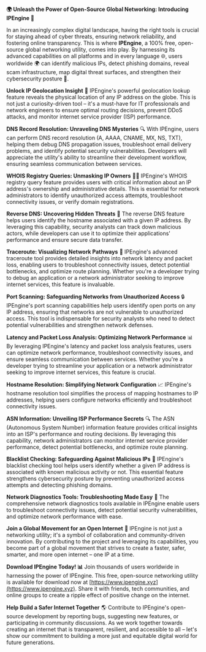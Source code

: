 **🌍 Unleash the Power of Open-Source Global Networking: Introducing IPEngine 🚀**

In an increasingly complex digital landscape, having the right tools is crucial for staying ahead of cyber threats, ensuring network reliability, and fostering online transparency. This is where **IPEngine**, a 100% free, open-source global networking utility, comes into play. By harnessing its advanced capabilities on all platforms and in every language 🌐, users worldwide 🌍 can identify malicious IPs, detect phishing domains, reveal scam infrastructure, map digital threat surfaces, and strengthen their cybersecurity posture 🔐.

**Unlock IP Geolocation Insight** 📍
IPEngine's powerful geolocation lookup feature reveals the physical location of any IP address on the globe. This is not just a curiosity-driven tool – it's a must-have for IT professionals and network engineers to ensure optimal routing decisions, prevent DDoS attacks, and monitor internet service provider (ISP) performance.

**DNS Record Resolution: Unraveling DNS Mysteries** 🔍
With IPEngine, users can perform DNS record resolution (A, AAAA, CNAME, MX, NS, TXT), helping them debug DNS propagation issues, troubleshoot email delivery problems, and identify potential security vulnerabilities. Developers will appreciate the utility's ability to streamline their development workflow, ensuring seamless communication between services.

**WHOIS Registry Queries: Unmasking IP Owners** 🕵️‍♂️
IPEngine's WHOIS registry query feature provides users with critical information about an IP address's ownership and administrative details. This is essential for network administrators to identify unauthorized access attempts, troubleshoot connectivity issues, or verify domain registrations.

**Reverse DNS: Uncovering Hidden Threats** 🔎
The reverse DNS feature helps users identify the hostname associated with a given IP address. By leveraging this capability, security analysts can track down malicious actors, while developers can use it to optimize their applications' performance and ensure secure data transfer.

**Traceroute: Visualizing Network Pathways** 📡
IPEngine's advanced traceroute tool provides detailed insights into network latency and packet loss, enabling users to troubleshoot connectivity issues, detect potential bottlenecks, and optimize route planning. Whether you're a developer trying to debug an application or a network administrator seeking to improve internet services, this feature is invaluable.

**Port Scanning: Safeguarding Networks from Unauthorized Access** 🔒
IPEngine's port scanning capabilities help users identify open ports on any IP address, ensuring that networks are not vulnerable to unauthorized access. This tool is indispensable for security analysts who need to detect potential vulnerabilities and strengthen network defenses.

**Latency and Packet Loss Analysis: Optimizing Network Performance** 📊
By leveraging IPEngine's latency and packet loss analysis features, users can optimize network performance, troubleshoot connectivity issues, and ensure seamless communication between services. Whether you're a developer trying to streamline your application or a network administrator seeking to improve internet services, this feature is crucial.

**Hostname Resolution: Simplifying Network Configuration** 📈
IPEngine's hostname resolution tool simplifies the process of mapping hostnames to IP addresses, helping users configure networks efficiently and troubleshoot connectivity issues.

**ASN Information: Unveiling ISP Performance Secrets** 🔍
The ASN (Autonomous System Number) information feature provides critical insights into an ISP's performance and routing decisions. By leveraging this capability, network administrators can monitor internet service provider performance, detect potential bottlenecks, and optimize route planning.

**Blacklist Checking: Safeguarding Against Malicious IPs** 🚫
IPEngine's blacklist checking tool helps users identify whether a given IP address is associated with known malicious activity or not. This essential feature strengthens cybersecurity posture by preventing unauthorized access attempts and detecting phishing domains.

**Network Diagnostics Tools: Troubleshooting Made Easy** 🔧
The comprehensive network diagnostics tools available in IPEngine enable users to troubleshoot connectivity issues, detect potential security vulnerabilities, and optimize network performance with ease.

**Join a Global Movement for an Open Internet** 🌟
IPEngine is not just a networking utility; it's a symbol of collaboration and community-driven innovation. By contributing to the project and leveraging its capabilities, you become part of a global movement that strives to create a faster, safer, smarter, and more open internet – one IP at a time.

**Download IPEngine Today! 📊**
Join thousands of users worldwide in harnessing the power of IPEngine. This free, open-source networking utility is available for download now at [https://www.ipengine.xyz](https://www.ipengine.xyz). Share it with friends, tech communities, and online groups to create a ripple effect of positive change on the internet.

**Help Build a Safer Internet Together** 🌎
Contribute to IPEngine's open-source development by reporting bugs, suggesting new features, or participating in community discussions. As we work together towards creating an internet that is transparent, resilient, and accessible to all – let's show our commitment to building a more just and equitable digital world for future generations.
